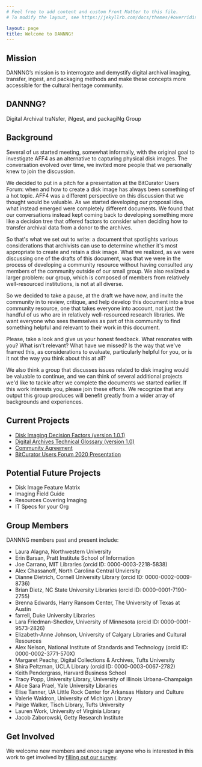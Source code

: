 ```yaml
---
# Feel free to add content and custom Front Matter to this file.
# To modify the layout, see https://jekyllrb.com/docs/themes/#overriding-theme-defaults

layout: page
title: Welcome to DANNNG!
---
```

## Mission
DANNNG’s mission is to interrogate and demystify digital archival imaging, transfer, ingest, and packaging methods and make these concepts more accessible for the cultural heritage community.

## DANNNG?
Digital Archival traNsfer, iNgest, and packagiNg Group

## Background
Several of us started meeting, somewhat informally, with the original goal to investigate AFF4 as an alternative to capturing physical disk images. The conversation evolved over time, we invited more people that we personally knew to join the discussion.

We decided to put in a pitch for a presentation at the BitCurator Users Forum: when and how to create a disk image has always been something of a hot topic. AFF4 was a different perspective on this discussion that we thought would be valuable. As we started developing our proposal idea, what instead emerged were completely different documents. We found that our conversations instead kept coming back to developing something more like a decision tree that offered factors to consider when deciding how to transfer archival data from a donor to the archives.

So that's what we set out to write: a document that spotlights various considerations that archivists can use to determine whether it's most appropriate to create and retain a disk image. What we realized, as we were discussing one of the drafts of this document, was that we were in the process of developing a community resource without having consulted any members of the community outside of our small group. We also realized a larger problem: our group, which is composed of members from relatively well-resourced institutions, is not at all diverse.

So we decided to take a pause, at the draft we have now, and invite the community in to review, critique, and help develop this document into a true community resource, one that takes everyone into account, not just the handful of us who are in relatively well-resourced research libraries. We want everyone who sees themselves as part of this community to find something helpful and relevant to their work in this document.

Please, take a look and give us your honest feedback. What resonates with you? What isn't relevant? What have we missed? Is the way that we've framed this, as considerations to evaluate, particularly helpful for you, or is it not the way you think about this at all?

We also think a group that discusses issues related to disk imaging would be valuable to continue, and we can think of several additional projects we'd like to tackle after we complete the documents we started earlier. If this work interests you, please join these efforts. We recognize that any output this group produces will benefit greatly from a wider array of backgrounds and experiences.

## Current Projects
- [Disk Imaging Decision Factors (version 1.0.1)](https://dannng.github.io/disk-imaging-decision-factors.html)
- [Digital Archives Technical Glossary (version 1.0)](https://dannng.github.io/glossary.html)
- [Community Agreement](community-agreement.html)
- [BitCurator Users Forum 2020 Presentation](https://docs.google.com/presentation/d/1uK8-Fn_yfgFh1JTXOap05pLqYEwLsD6wSNC0EdvSqc4/edit?usp=sharing)

## Potential Future Projects
- Disk Image Feature Matrix
- Imaging Field Guide
- Resources Covering Imaging
- IT Specs for your Org

## Group Members
DANNNG members past and present include:

- Laura Alagna, Northwestern University
- Erin Barsan, Pratt Institute School of Information
- Joe Carrano, MIT Libraries (orcid ID: 0000-0003-2218-5838)
- Alex Chassanoff, North Carolina Central Unviersity
- Dianne Dietrich, Cornell University Library (orcid ID: 0000-0002-0009-8736)
- Brian Dietz, NC State University Libraries (orcid ID: 0000-0001-7190-2755)
- Brenna Edwards, Harry Ransom Center, The University of Texas at Austin
- farrell, Duke University Libraries
- Lara Friedman-Shedlov, University of Minnesota (orcid ID: 0000-0001-9573-2826)
- Elizabeth-Anne Johnson, University of Calgary Libraries and Cultural Resources
- Alex Nelson, National Institute of Standards and Technology (orcid ID: 0000-0002-3771-570X)
- Margaret Peachy, Digital Collections & Archives, Tufts University
- Shira Peltzman, UCLA Library (orcid ID: 0000-0003-0067-2782)
- Keith Pendergrass, Harvard Business School
- Tracy Popp, University Library, University of Illinois Urbana-Champaign
- Alice Sara Prael, Yale University Libraries
- Elise Tanner, UA Little Rock Center for Arkansas History and Culture
- Valerie Waldron, University of Michigan Library
- Paige Walker, Tisch Library, Tufts University
- Lauren Work, University of Virginia Library
- Jacob Zaborowski, Getty Research Institute

## Get Involved
We welcome new members and encourage anyone who is interested in this work to get involved by [filling out our survey](https://cornell.ca1.qualtrics.com/jfe/form/SV_eXvXalQIWRhRKNE).
